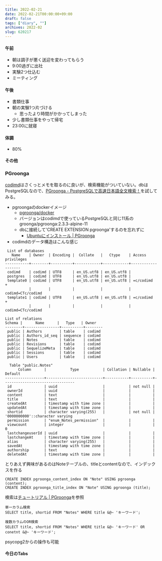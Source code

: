 ```yaml
---
title: 2022-02-21
date: 2022-02-21T00:00:00+09:00
draft: false
tags: ["diary", ""]
archives: 2022-02
slug: 620217
---
```

#### 午前
- 朝は調子が悪く送迎を変わってもらう
- 9:00過ぎに出社
- 実験2つ仕込む
- ミーティング
#### 午後
- 書類仕事
- 朝の実験1つ片づける
  - 思ったより時間がかかってしまった
- 少し書類仕事をやって帰宅
- 23:00に就寝
#### 体調
- 80%
#### その他
### PGroonga
[codimd](https://github.com/hackmdio/codimd)はさくっとメモを取るのに良いが、検索機能がついていない。dbはPostgreSQLなので、[PGroonga - PostgreSQLで高速日本語全文検索！](https://pgroonga.github.io/ja/)を試してみる。
- pgroongaのdockerイメージ
  - [pgroonga/docker](https://github.com/pgroonga/docker)
  - バージョンはcodimdで使っているPostgreSQLと同じ11系のgroonga/pgroonga:2.3.3-alpine-11
  - dbに接続して'CREATE EXTENSION pgroonga'するのを忘れずに
    - [Ubuntuにインストール | PGroonga](https://pgroonga.github.io/ja/install/ubuntu.html)
- codimdのデータ構造はこんな感じ
```
 List of databases
   Name    | Owner  | Encoding |  Collate   |   Ctype    | Access privileges
-----------+--------+----------+------------+------------+-------------------
 codimd    | codimd | UTF8     | en_US.utf8 | en_US.utf8 |
 postgres  | codimd | UTF8     | en_US.utf8 | en_US.utf8 |
 template0 | codimd | UTF8     | en_US.utf8 | en_US.utf8 | =c/codimd        +
           |        |          |            |            | codimd=CTc/codimd
 template1 | codimd | UTF8     | en_US.utf8 | en_US.utf8 | =c/codimd        +
           |        |          |            |            | codimd=CTc/codimd

List of relations
Schema |      Name      |   Type   | Owner
--------+----------------+----------+--------
 public | Authors        | table    | codimd
 public | Authors_id_seq | sequence | codimd
 public | Notes          | table    | codimd
 public | Revisions      | table    | codimd
 public | SequelizeMeta  | table    | codimd
 public | Sessions       | table    | codimd
 public | Users          | table    | codimd

  Table "public.Notes"
      Column      |           Type           | Collation | Nullable |             Default
------------------+--------------------------+-----------+----------+---------------------------------
 id               | uuid                     |           | not null |
 ownerId          | uuid                     |           |          |
 content          | text                     |           |          |
 title            | text                     |           |          |
 createdAt        | timestamp with time zone |           |          |
 updatedAt        | timestamp with time zone |           |          |
 shortid          | character varying(255)   |           | not null | '0000000000'::character varying
 permission       | "enum_Notes_permission"  |           |          |
 viewcount        | integer                  |           |          | 0
 lastchangeuserId | uuid                     |           |          |
 lastchangeAt     | timestamp with time zone |           |          |
 alias            | character varying(255)   |           |          |
 savedAt          | timestamp with time zone |           |          |
 authorship       | text                     |           |          |
 deletedAt        | timestamp with time zone |           |          |
```
とりあえず興味があるのはNoteテーブルの、titleとcontentなので、インデックスを作る
```
CREATE INDEX pgroonga_content_index ON "Note" USING pgroonga (content);
CREATE INDEX pgroonga_title_index ON "Note" USING pgroonga (title);
```
検索は[チュートリアル | PGroonga](https://pgroonga.github.io/ja/tutorial/)を参照
```
単一カラム検索
SELECT title, shortid FROM "Notes" WHERE title &@~ 'キーワード';

複数カラムのOR検索
SELECT title, shortid FROM "Notes" WHERE title &@~ 'キーワード' OR conetnt &@~ 'キーワード';
```
psycopg2からの操作も可能
#### 今日のTabs